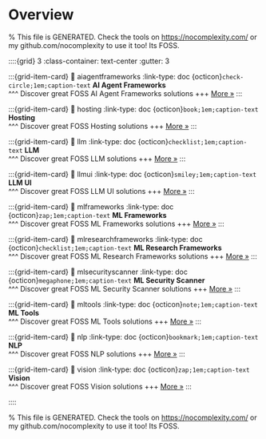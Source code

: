 # Overview 

% This file is GENERATED. Check the tools on https://nocomplexity.com/ or my github.com/nocomplexity to use it too! Its FOSS. 

::::{grid} 3
:class-container: text-center
:gutter: 3 

:::{grid-item-card}
:link: aiagentframeworks
:link-type: doc
{octicon}`check-circle;1em;caption-text` **AI Agent Frameworks**        
^^^
Discover great FOSS AI Agent Frameworks solutions
+++
[More »](aiagentframeworks)
:::

:::{grid-item-card}
:link: hosting
:link-type: doc
{octicon}`book;1em;caption-text` **Hosting**        
^^^
Discover great FOSS Hosting solutions
+++
[More »](hosting)
:::

:::{grid-item-card}
:link: llm
:link-type: doc
{octicon}`checklist;1em;caption-text` **LLM**        
^^^
Discover great FOSS LLM solutions
+++
[More »](llm)
:::

:::{grid-item-card}
:link: llmui
:link-type: doc
{octicon}`smiley;1em;caption-text` **LLM UI**        
^^^
Discover great FOSS LLM UI solutions
+++
[More »](llmui)
:::

:::{grid-item-card}
:link: mlframeworks
:link-type: doc
{octicon}`zap;1em;caption-text` **ML Frameworks**        
^^^
Discover great FOSS ML Frameworks solutions
+++
[More »](mlframeworks)
:::

:::{grid-item-card}
:link: mlresearchframeworks
:link-type: doc
{octicon}`checklist;1em;caption-text` **ML Research Frameworks**        
^^^
Discover great FOSS ML Research Frameworks solutions
+++
[More »](mlresearchframeworks)
:::

:::{grid-item-card}
:link: mlsecurityscanner
:link-type: doc
{octicon}`megaphone;1em;caption-text` **ML Security Scanner**        
^^^
Discover great FOSS ML Security Scanner solutions
+++
[More »](mlsecurityscanner)
:::

:::{grid-item-card}
:link: mltools
:link-type: doc
{octicon}`note;1em;caption-text` **ML Tools**        
^^^
Discover great FOSS ML Tools solutions
+++
[More »](mltools)
:::

:::{grid-item-card}
:link: nlp
:link-type: doc
{octicon}`bookmark;1em;caption-text` **NLP**        
^^^
Discover great FOSS NLP solutions
+++
[More »](nlp)
:::

:::{grid-item-card}
:link: vision
:link-type: doc
{octicon}`zap;1em;caption-text` **Vision**        
^^^
Discover great FOSS Vision solutions
+++
[More »](vision)
:::

::::

% This file is GENERATED. Check the tools on https://nocomplexity.com/ or my github.com/nocomplexity to use it too! Its FOSS. 

